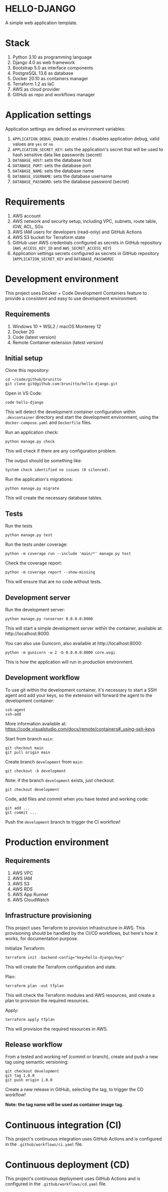 # HELLO-DJANGO

A simple web application template.

# Stack

1. Python 3.10 as programming language
2. Django 4.0 as web framework
3. Bootstrap 5.0 as interface components
4. PostgreSQL 13.6 as database
5. Docker 20.10 as containers manager
6. Terraform 1.2 as IaC
7. AWS as cloud provider
8. GitHub as repo and workflows manager

# Application settings

Application settings are defined as environment variables:

1. `APPLICATION_DEBUG_ENABLED`: enables / disables application debug, valid
values are `yes` or `no`
2. `APPLICATION_SECRET_KEY`: sets the application's secret that will be used to
hash sensitive data like passwords (secret)
3. `DATABASE_HOST`: sets the database host
4. `DATABASE_PORT`: sets the database port
5. `DATABASE_NAME`: sets the database name
6. `DATABASE_USERNAME`: sets the database username
7. `DATABASE_PASSWORD`: sets the database password (secret)

# Requirements

1. AWS account 
2. AWS network and security setup, including VPC, subnets, route table, IGW,
ACL, SGs
3. AWS IAM users for developers (read-only) and GitHub Actions
4. AWS S3 bucket for Terraform state
5. GitHub user AWS credentials configured as secrets in GitHub repository
(`AWS_ACCESS_KEY_ID` and `AWS_SECRET_ACCESS_KEY`)
6. Application settings secrets configured as secrets in GitHub repository
(`APPLICATION_SECRET_KEY` and `DATABASE_PASSWORD`)

# Development environment

This project uses Docker + Code Development Containers feature to provide a
consistent and easy to use development environment.

## Requirements

1. Windows 10 + WSL2 / macOS Monterey 12
2. Docker 20
3. Code (latest version)
4. Remote Container extension (latest version)

## Initial setup

Clone this repository:

    cd ~/code/github/brunitto
    git clone git@github.com:brunitto/hello-django.git

Open in VS Code:

    code hello-django

This will detect the development container configuration within `.devcontainer`
directory and start the development environment, using the
`docker-compose.yaml` and `Dockerfile` files.

Run an application check:

    python manage.py check

This will check if there are any configuration problem.

The output should be something like:

    System check identified no issues (0 silenced).

Run the application's migrations:

    python manage.py migrate

This will create the necessary database tables.

## Tests

Run the tests

    python manage.py test

Run the tests under coverage:

    python -m coverage run --include 'main/*' manage.py test

Check the coverage report:

    python -m coverage report --show-missing

This will ensure that are no code without tests.

## Development server

Run the development server:

    python manage.py runserver 0.0.0.0:8000

This will start a simple development server within the container, available at:
http://localhost:8000.

You can also use Gunicorn, also available at http://localhost:8000:

    python -m gunicorn -w 2 -b 0.0.0.0:8000 core.wsgi

This is how the application will run in production environment.

## Development workflow

To use git within the development container, it's necessary to start a SSH
agent and add your keys, so the extension will forward the agent to the
development container:

    ssh-agent
    ssh-add

More information available at:
https://code.visualstudio.com/docs/remote/containers#_using-ssh-keys

Start from branch `main`:

    git checkout main
    git pull origin main

Create branch `development` from `main`:

    git checkout -b development

Note: if the branch `development` exists, just checkout:

    git checkout development

Code, add files and commit when you have tested and working code:

    git add ...
    git commit ...

Push the `development` branch to trigger the CI workflow!

# Production environment

## Requirements

1. AWS VPC
2. AWS IAM
3. AWS S3
4. AWS RDS
5. AWS App Runner
6. AWS CloudWatch

## Infrastructure provisioning

This project uses Terraform to provision infrastructure in AWS. This
provisioning should be handled by the CI/CD workflows, but here's how it works,
for documentation purpose.

Initialize Terraform:

    terraform init -backend-config="key=hello-django/key"

This will create the Terraform configuration and state.

Plan:

    terraform plan -out tfplan

This will check the Terraform modules and AWS resources, and create a plan to
provision the required resources.

Apply:

    terraform apply tfplan

This will provision the required resources in AWS.

## Release workflow

From a tested and working ref (commit or branch), create and push a new tag
using semantic versioning:

    git checkout development
    git tag 1.0.0
    git push origin 1.0.0

Create a new release in GitHub, selecting the tag, to trigger the CD workflow!

**Note: the tag name will be used as container image tag.**

# Continuous integration (CI)

This project's continuous integration uses GitHub Actions and is configured in
the `.github/workflows/ci.yaml` file.

# Continuous deployment (CD)

This project's continuous deployment uses GitHub Actions and is configured in
the `.github/workflows/cd.yaml` file.
